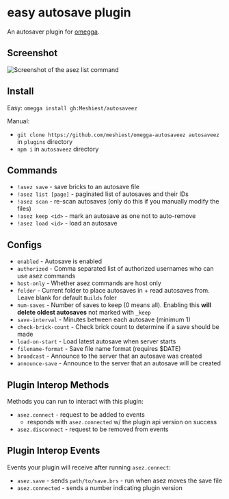 # easy autosave plugin

An autosaver plugin for [omegga](https://github.com/brickadia-community/omegga).

## Screenshot

![Screenshot of the asez list command](https://i.imgur.com/IsWjkLQ.png)

## Install

Easy: `omegga install gh:Meshiest/autosaveez`

Manual:

- `git clone https://github.com/meshiest/omegga-autosaveez autosaveez` in `plugins` directory
- `npm i` in `autosaveez` directory

## Commands

- `!asez save` - save bricks to an autosave file
- `!asez list [page]` - paginated list of autosaves and their IDs
- `!asez scan` - re-scan autosaves (only do this if you manually modify the files)
- `!asez keep <id>` - mark an autosave as one not to auto-remove
- `!asez load <id>` - load an autosave

## Configs

- `enabled` - Autosave is enabled
- `authorized` - Comma separated list of authorized usernames who can use asez commands
- `host-only` - Whether asez commands are host only
- `folder` - Current folder to place autosaves in + read autosaves from. Leave blank for default `Builds` foler
- `num-saves` - Number of saves to keep (0 means all). Enabling this **will delete oldest autosaves** not marked with `_keep`
- `save-interval` - Minutes between each autosave (minimum 1)
- `check-brick-count` - Check brick count to determine if a save should be made
- `load-on-start` - Load latest autosave when server starts
- `filename-format` - Save file name format (requires \$DATE)
- `broadcast` - Announce to the server that an autosave was created
- `announce-save` - Announce to the server that an autosave will be created

## Plugin Interop Methods

Methods you can run to interact with this plugin:

- `asez.connect` - request to be added to events
  - responds with `asez.connected` w/ the plugin api version on success
- `asez.disconnect` - request to be removed from events

## Plugin Interop Events

Events your plugin will receive after running `asez.connect`:

- `asez.save` - sends `path/to/save.brs` - run when asez moves the save file
- `asez.connected` - sends a number indicating plugin version
